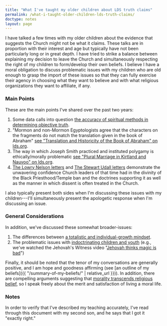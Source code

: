 ```yaml
---
title: "What I've taught my older children about LDS truth claims"
permalink: /what-i-taught-older-children-lds-truth-claims/
doctype: notes
layout: page
---
```


I have talked a few times with my older children about the evidence that suggests the Church might not be what it claims.  These talks are in proportion with their interest and age but typically have not been particularly long or in great depth.  I have tried to strike a balance between explaining my decision to leave the Church and simultaneously respecting the right of my children to form/develop their own beliefs.  I believe I have a moral obligation to discuss problematic issues with my children who are old enough to grasp the import of these issues so that they can fully exercise their agency in choosing what they want to believe and with what religious organizations they want to affiliate, if any.

### Main Points

These are the main points I've shared over the past two years:

1. Some data calls into question [the accuracy of spiritual methods in determining objective truth](https://mormonbandwagon.com/bwv549/testimony-spiritual-experiences-truth-careful-examination/).
2. "Mormon and non-Mormon Egyptologists agree that the characters on the fragments do not match the translation given in the book of Abraham" [see "Translation and Historicity of the Book of Abraham" on lds.org](https://www.lds.org/topics/translation-and-historicity-of-the-book-of-abraham?lang=eng).
3. The way in which Joseph Smith practiced and instituted polygamy is ethically/morally problematic [see "Plural Marriage in Kirtland and Nauvoo" on lds.org](https://www.lds.org/topics/plural-marriage-in-kirtland-and-nauvoo?lang=eng).
4. [The Lowry Nelson letters](http://www.mormonstories.org/other/Lowry_Nelson_1st_Presidency_Exchange.pdf) and [The Stewart Udall letters](https://archive.org/stream/StewartUdallConscienceOfAJackMormon/StuartUdall-OpenLetterOnRaceAndConsequencesOfConscience#page/n0/mode/1up) demonstrate the unwavering confidence Church leaders of that time had in the divinity of the Black Priesthood/Temple ban and the doctrines supporting it as well as the manner in which dissent is often treated in the Church.

I also typically present both sides when I'm discussing these issues with my children---I'll simultaneously present the apologetic response when I'm discussing an issue.

### General Considerations

In addition, we've discussed these somewhat broader-issues:

1. The differences between [a totalistic and individual-growth mindset](https://mormonbandwagon.com/bwv549/three-fold-nature-lds-church-corporate-totalistic-individual-growth/).
2. The problematic issues with [indoctrinating children and youth](https://www.youtube.com/watch?v=RlbUw5hjeKI) (e.g., we've watched the Jehovah's Witness video "[Jehovah thinks magic is bad](https://www.youtube.com/watch?v=HM4hOusHrNM)")

Finally, it should be noted that the tenor of my conversations are generally positive, and I am hope and goodness affirming (see [an outline of my beliefs]({{ "/summary-of-my-beliefs/" | relative_url }})).  In addition, there are compelling arguments suggesting that [morality transcends religious belief](https://github.com/faenrandir/a_careful_examination/raw/master/documents/morality_transcends_religious_belief/morality_transcends_religious_belief.pdf), so I speak freely about the merit and satisfaction of living a moral life.

### Notes

In order to verify that I've described my teaching accurately, I've read through this document with my second son, and he says that I got it "exactly right."
